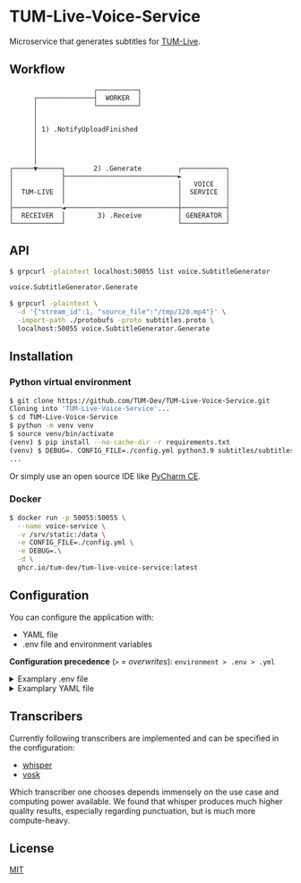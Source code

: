 # TUM-Live-Voice-Service

Microservice that generates subtitles for [TUM-Live](https://live.rbg.tum.de).

## Workflow

```
                     ┌──────────┐
      ┌──────────────┤  WORKER  │
      │              └──────────┘
      │
      │
      │ 1) .NotifyUploadFinished
      │
      │
      │
      │
┌─────▼──────┐       2) .Generate         ┌───────────┐
│            ├────────────────────────────►           │
│            │                            │   VOICE   │
│  TUM-LIVE  │                            │  SERVICE  │
│            │                            │           │
├────────────◄────────────────────────────┼───────────┤
│  RECEIVER  │        3) .Receive         │ GENERATOR │
└────────────┘                            └───────────┘
```

## API

```bash
$ grpcurl -plaintext localhost:50055 list voice.SubtitleGenerator

voice.SubtitleGenerator.Generate
```

```bash
$ grpcurl -plaintext \
  -d '{"stream_id":1, "source_file":"/tmp/120.mp4"}' \
  -import-path ./protobufs -proto subtitles.proto \
  localhost:50055 voice.SubtitleGenerator.Generate
```

## Installation

### Python virtual environment

```bash 
$ git clone https://github.com/TUM-Dev/TUM-Live-Voice-Service.git
Cloning into 'TUM-Live-Voice-Service'...
$ cd TUM-Live-Voice-Service
$ python -m venv venv
$ source venv/bin/activate
(venv) $ pip install --no-cache-dir -r requirements.txt 
(venv) $ DEBUG=. CONFIG_FILE=./config.yml python3.9 subtitles/subtitles.py
...
```

Or simply use an open source IDE like [PyCharm CE](https://www.jetbrains.com/pycharm/).

### Docker

```bash
$ docker run -p 50055:50055 \
  --name voice-service \
  -v /srv/static:/data \
  -e CONFIG_FILE=./config.yml \
  -e DEBUG=.\
  -d \
  ghcr.io/tum-dev/tum-live-voice-service:latest
```

## Configuration 

You can configure the application with: 
- YAML file 
- .env file and environment variables

**Configuration precedence** (`>` = _overwrites_): `environment > .env > .yml`

<details><summary>Examplary .env file </summary>
<p>

```bash
API_PORT=51000
REC_HOST=127.0.0.1
REC_PORT=51001
VOSK_MODEL_DIR=/data
VOSK_DWNLD_URLS=https://alphacephei.com/vosk/models/vosk-model-small-en-us-0.15.zip,https://alphacephei.com/vosk/models/vosk-model-small-de-0.15.zip
VOSK_MODELS=model-fr:fr,model-en:en
WHISPER_MODEL=medium
```
</p>
</details>

<details><summary>Examplary YAML file </summary>
<p>

```YAML
api:
  port: 50055
receiver:
  host: localhost
  port: 50053
transcriber: 'whisper'
vosk:
  model_dir: '/data'
  download_urls:
    - https://alphacephei.com/vosk/models/vosk-model-small-en-us-0.15.zip
    - https://alphacephei.com/vosk/models/vosk-model-small-de-0.15.zip
  models:
    - name: 'vosk-model-small-en-us-0.15'
      lang: 'en'
    - name: 'data/vosk-model-small-de-0.15'
      lang: 'de'
whisper:
  model: 'tiny'
```
</p>
</details>

## Transcribers

Currently following transcribers are implemented and can be specified in the configuration: 
  * [whisper](https://github.com/openai/whisper)
  * [vosk](https://github.com/alphacep/vosk-api)
  
Which transcriber one chooses depends immensely on the use case and computing power available. We found that whisper produces much higher quality results, especially regarding punctuation, but is much more compute-heavy.

## License

[MIT](https://choosealicense.com/licenses/mit/)
